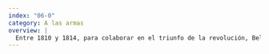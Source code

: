 ```yaml
---
index: "06-0"
category: A las armas
overview: |
  Entre 1810 y 1814, para colaborar en el triunfo de la revolución, Belgrano se convirtió en jefe militar. En esa ocupación se convirtió en un protagonista decisivo de la época.
--- 
```


